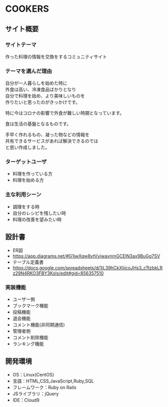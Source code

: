 # COOKERS

## サイト概要
### サイトテーマ
作った料理の情報を交換をするコミュニティサイト

### テーマを選んだ理由
自分が一人暮らしを始めた時に<br>
外食は高い、冷凍食品ばかりとなり<br>
自分で料理を始め、より美味しいものを<br>
作りたいと思ったのがきっかけです。

特に今はコロナの影響で外食が難しい時期となっています。

食は生活の基盤となるものです。

手早く作れるもの、凝った物などの情報を<br>
共有できるサービスがあれば解決できるのでは<br>
と思い作成しました。

### ターゲットユーザ
- 料理を作っている方
- 料理を始める方

### 主な利用シーン
- 調理をする時
- 自分のレシピを残したい時
- 料理の改善を望みたい時

## 設計書
- ER図
- https://app.diagrams.net/#G1jwXqw8ytVyiwavnmGCElN3ax9BuGg7SV
- テーブル定義書
- https://docs.google.com/spreadsheets/d/1jL39hCkXIiicoJHs3_cTtzbkLRz29N4RKO3FBY3KsIs/edit#gid=856357510

### 実装機能
- ユーザー側
- ブックマーク機能
- 投稿機能
- 退会機能
- コメント機能(非同期通信)
- 管理者側
- コメント削除機能
- ランキング機能


## 開発環境
- OS：Linux(CentOS)
- 言語：HTML,CSS,JavaScript,Ruby,SQL
- フレームワーク：Ruby on Rails
- JSライブラリ：jQuery
- IDE：Cloud9
